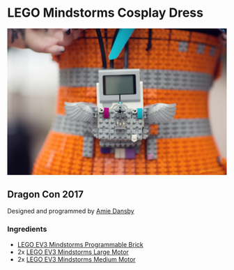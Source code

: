 # LEGO Mindstorms Cosplay Dress #

![](https://github.com/AmieDD/LEGOMindstorms-Dress/blob/master/Images/EV3_Cosplay.jpg)

## Dragon Con 2017 ##
Designed and programmed by [Amie Dansby](http://www.amiedd.com)

### Ingredients 
* [LEGO EV3 Mindstorms Programmable Brick](https://www.lego.com/en-us/mindstorm/)
* 2x [LEGO EV3 Mindstorms Large Motor](https://www.lego.com/en-us/mindstorm/)
* 2x [LEGO EV3 Mindstorms Medium Motor](https://www.lego.com/en-us/mindstorm/)

